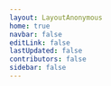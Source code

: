```yaml
---
layout: LayoutAnonymous
home: true
navbar: false
editLink: false
lastUpdated: false
contributors: false
sidebar: false
---
```


<script>
    if(!__SSR__) {
        window.location.replace('/.auth/logout');
    }
</script>
